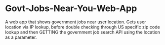 # Govt-Jobs-Near-You-Web-App
A web app that shows government jobs near user location. Gets user location via IP lookup, before double checking through US specific zip code lookup and then GETTING the government job search API using the location as a parameter.
